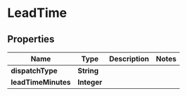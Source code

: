 
# LeadTime

## Properties
Name | Type | Description | Notes
------------ | ------------- | ------------- | -------------
**dispatchType** | **String** |  | 
**leadTimeMinutes** | **Integer** |  | 



